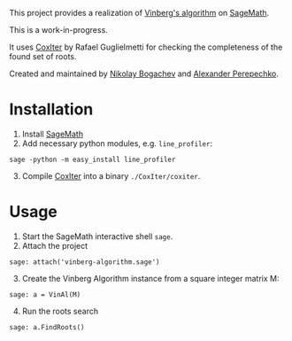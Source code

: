 This project provides a realization of [Vinberg's algorithm](https://en.wikipedia.org/wiki/Vinberg%27s_algorithm) on [SageMath](http://www.sagemath.org/).

This is a work-in-progress.

It uses [CoxIter](https://github.com/rgugliel/CoxIter) by Rafael Guglielmetti for checking the completeness of the found set of roots.

Created and maintained by [Nikolay Bogachev](https://github.com/nvbogachev) and [Alexander Perepechko](https://github.com/aperep).

# Installation
1. Install [SageMath](http://doc.sagemath.org/html/en/installation/)
2. Add necessary python modules, e.g. `line_profiler`:
```
sage -python -m easy_install line_profiler
```
3. Compile [CoxIter](https://rgugliel.github.io/CoxIter) into a binary `./CoxIter/coxiter`.

# Usage
1. Start the SageMath interactive shell `sage`.
2. Attach the project
```
sage: attach('vinberg-algorithm.sage')
```
3. Create the Vinberg Algorithm instance from a square integer matrix M: 
```
sage: a = VinAl(M)
```
4. Run the roots search
```
sage: a.FindRoots()
```
